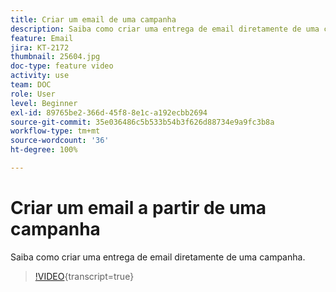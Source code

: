 ```yaml
---
title: Criar um email de uma campanha
description: Saiba como criar uma entrega de email diretamente de uma campanha.
feature: Email
jira: KT-2172
thumbnail: 25604.jpg
doc-type: feature video
activity: use
team: DOC
role: User
level: Beginner
exl-id: 89765be2-366d-45f8-8e1c-a192ecbb2694
source-git-commit: 35e036486c5b533b54b3f626d88734e9a9fc3b8a
workflow-type: tm+mt
source-wordcount: '36'
ht-degree: 100%

---
```


# Criar um email a partir de uma campanha

Saiba como criar uma entrega de email diretamente de uma campanha.

>[!VIDEO](https://video.tv.adobe.com/v/31837?quality=12&learn=on&captions=por_br){transcript=true}
